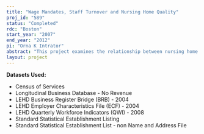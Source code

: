 ```yaml
---
title: "Wage Mandates, Staff Turnover and Nursing Home Quality"
proj_id: "589"
status: "Completed"
rdc: "Boston"
start_year: "2007"
end_year: "2012"
pi: "Orna K Intrator"
abstract: "This project examines the relationship between nursing home labor turnover and retention rates and the quality of care provided in nursing homes across the United States and determine how those relation-ships are altered in the face of changes in state mandates affecting nursing staffing or wages. Several Census Bureau datasets provide longitudinally linkable information about staff turnover and retention in all U.S. nursing homes.  Census datasets for the years 1990–2006 are linked with the Online Survey Certification of Automated Reporting (OSCAR) annual data on nursing home structure, staffing and regulatory compliance, facility case mix acuity and resident quality indicators, and a survey of state regulations and initiatives regarding nursing home staffing standards and wages. The purpose of this project is to evaluate the quality of census nursing home data as collected in the economic census and business register; to examine the relationship between nursing home labor turnover, wages, and the quality of care provided in nursing homes; and to deter-mine how those relationships are altered in the face of state legal changes affecting staffing or wage mandates."
layout: project
---
```


**Datasets Used:**

  - Census of Services 
  - Longitudinal Business Database - No Revenue 
  - LEHD Business Register Bridge (BRB) - 2004 
  - LEHD Employer Characteristics File (ECF) - 2004 
  - LEHD Quarterly Workforce Indicators (QWI) - 2008 
  - Standard Statistical Establishment Listing 
  - Standard Statistical Establishment List - non Name and Address File 

